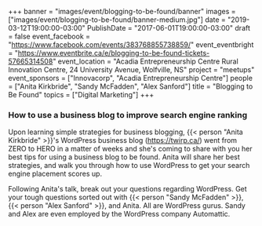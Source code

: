 +++
banner = "images/event/blogging-to-be-found/banner"
images = ["images/event/blogging-to-be-found/banner-medium.jpg"]
date = "2019-03-12T19:00:00-03:00"
PublishDate = "2017-06-01T19:00:00-03:00"
draft = false
event_facebook = "https://www.facebook.com/events/383768855738859/"
event_eventbright = "https://www.eventbrite.ca/e/blogging-to-be-found-tickets-57665314508"
event_location = "Acadia Entrepreneurship Centre Rural Innovation Centre, 24 University Avenue, Wolfville, NS"
project = "meetups"
event_sponsors = ["Innovacorp", "Acadia Entrepreneurship Centre"]
people = ["Anita Kirkbride", "Sandy McFadden", "Alex Sanford"]
title = "Blogging to Be Found"
topics = ["Digital Marketing"]
+++

### How to use a business blog to improve search engine ranking

Upon learning simple strategies for business blogging, {{< person "Anita Kirkbride" >}}'s WordPress business blog (<a href="https://twirp.ca/">https://twirp.ca/</a>) went from ZERO to HERO in a matter of weeks and she's coming to share with you her best tips for using a business blog to be found. Anita will share her best strategies, and walk you through how to use WordPress to get your search engine placement scores up.

Following Anita's talk, break out your questions regarding WordPress. Get your tough questions sorted out with {{< person "Sandy McFadden" >}}, {{< person "Alex Sanford" >}}, and Anita.  All are WordPress gurus.  Sandy and Alex are even employed by the WordPress company Automattic.  
